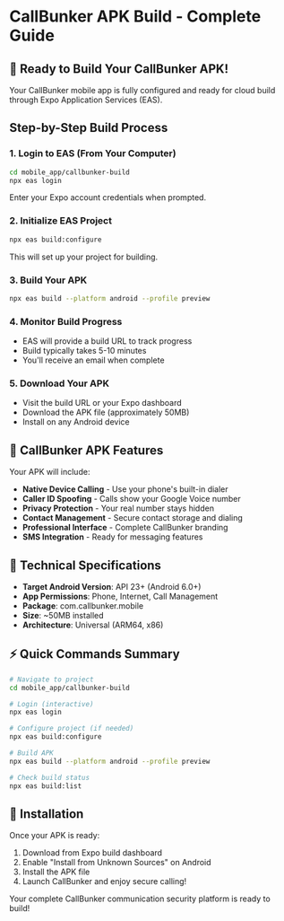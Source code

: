 # CallBunker APK Build - Complete Guide

## 🎯 Ready to Build Your CallBunker APK!

Your CallBunker mobile app is fully configured and ready for cloud build through Expo Application Services (EAS).

## Step-by-Step Build Process

### 1. Login to EAS (From Your Computer)
```bash
cd mobile_app/callbunker-build
npx eas login
```
Enter your Expo account credentials when prompted.

### 2. Initialize EAS Project
```bash
npx eas build:configure
```
This will set up your project for building.

### 3. Build Your APK
```bash
npx eas build --platform android --profile preview
```

### 4. Monitor Build Progress
- EAS will provide a build URL to track progress
- Build typically takes 5-10 minutes
- You'll receive an email when complete

### 5. Download Your APK
- Visit the build URL or your Expo dashboard
- Download the APK file (approximately 50MB)
- Install on any Android device

## 📱 CallBunker APK Features

Your APK will include:
- **Native Device Calling** - Use your phone's built-in dialer
- **Caller ID Spoofing** - Calls show your Google Voice number
- **Privacy Protection** - Your real number stays hidden
- **Contact Management** - Secure contact storage and dialing
- **Professional Interface** - Complete CallBunker branding
- **SMS Integration** - Ready for messaging features

## 🔧 Technical Specifications

- **Target Android Version**: API 23+ (Android 6.0+)
- **App Permissions**: Phone, Internet, Call Management
- **Package**: com.callbunker.mobile
- **Size**: ~50MB installed
- **Architecture**: Universal (ARM64, x86)

## ⚡ Quick Commands Summary

```bash
# Navigate to project
cd mobile_app/callbunker-build

# Login (interactive)
npx eas login

# Configure project (if needed)
npx eas build:configure

# Build APK
npx eas build --platform android --profile preview

# Check build status
npx eas build:list
```

## 🚀 Installation

Once your APK is ready:
1. Download from Expo build dashboard
2. Enable "Install from Unknown Sources" on Android
3. Install the APK file
4. Launch CallBunker and enjoy secure calling!

Your complete CallBunker communication security platform is ready to build!